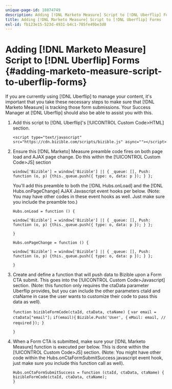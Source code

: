 ```yaml
---
unique-page-id: 18874749
description: Adding [!DNL Marketo Measure] Script to [!DNL Uberflip] Forms - [!DNL Marketo Measure] - Product Documentation
title: Adding [!DNL Marketo Measure] Script to [!DNL Uberflip] Forms
exl-id: fb123e15-523d-4931-b4c1-705fe49be3d0
---
```

# Adding [!DNL Marketo Measure] Script to [!DNL Uberflip] Forms {#adding-marketo-measure-script-to-uberflip-forms}

If you are currently using [!DNL Uberflip] to manage your content, it's important that you take these necessary steps to make sure that [!DNL Marketo Measure] is tracking those form submissions. Your Success Manager at [!DNL Uberflip] should also be able to assist you with this.

1. Add this script to [!DNL Uberflip]'s [!UICONTROL Custom Code>HTML] section.

   `<script type="text/javascript" src="https://cdn.bizible.com/scripts/bizible.js" async=""></script>`

1. Ensure this [!DNL Marketo] Measure preamble code fires on both page load and AJAX page change. Do this within the [!UICONTROL Custom Code>JS] section

   `window['Bizible'] = window['Bizible'] || { _queue: [], Push: function (o, p) {this._queue.push({ type: o, data: p }); } };`

   You'll add this preamble to both the [!DNL Hubs.onLoad] and the [!DNL Hubs.onPageChange] AJAX Javascript event hooks per below. (Note: You may have other codes in these event hooks as well. Just make sure you include the preamble too.)

   `Hubs.onLoad = function () {`

   `window['Bizible'] = window['Bizible'] || { _queue: [], Push: function (o, p) {this._queue.push({ type: o, data: p }); } };`

   `}`

   `Hubs.onPageChange = function () {`

   `window['Bizible'] = window['Bizible'] || { _queue: [], Push: function (o, p) {this._queue.push({ type: o, data: p }); } };`

   `}`

1. Create and define a function that will push data to Bizible upon a Form CTA submit. This goes into the [!UICONTROL Custom Code>Javascript] section. (Note: this function only requires the ctaData parameter Uberflip provides, but you can include the other parameters ctaId and ctaName in case the user wants to customize their code to pass this data as well).

   `function bizibleFormCode(ctaId, ctaData, ctaName) {`
   `var email = ctaData["email"];`
   `if(email){`
   `Bizible.Push('User', {`
   `eMail: email, // required`
   `}); }`

   `}`

1. When a Form CTA is submitted, make sure your [!DNL Marketo Measure] function is executed per below. This is done within the [!UICONTROL Custom Code>JS] section. (Note: You might have other code within the Hubs.onCtaFormSubmitSuccess javascript event hook, just make sure you include this function call as well).

   `Hubs.onCtaFormSubmitSuccess = function (ctaId, ctaData, ctaName) {`
   `bizibleFormCode(ctaId, ctaData, ctaName);`\
   `}`

